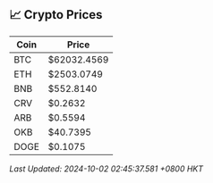 ## 📈 Crypto Prices

| Coin | Price |
| ---- | ----- |
| BTC | $62032.4569 |
| ETH | $2503.0749 |
| BNB | $552.8140 |
| CRV | $0.2632 |
| ARB | $0.5594 |
| OKB | $40.7395 |
| DOGE | $0.1075 |

_Last Updated: 2024-10-02 02:45:37.581 +0800 HKT_